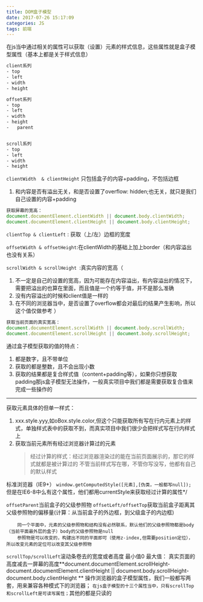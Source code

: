 ```yaml
---
title: DOM盒子模型
date: 2017-07-26 15:17:09
categories: JS
tags: 前端
---
```


在js当中通过相关的属性可以获取（设置）元素的样式信息，这些属性就是盒子模型属性（基本上都是关于样式信息）
```css
client系列
- top
- left
- width
- height

offset系列
- top
- left
- width
- height
- 	parent


scroll系列
- top
- left
- width
- height
```
`clientWidth  & clientHeight`   只包括盒子的内容+padding，不包括边框
   1. 和内容是否有溢出无关，和是否设置了overflow: hidden;也无关，就只是我们自己设置的内容+padding
```javascript
获取屏幕的宽高：
document.documentElement.clientWidth || document.body.clientWidth;
document.documentElement.clientHeight || document.body.clientHeight;
```
`clientTop & clientLeft` : 获取（上/左）边框的宽度


`offsetWidth & offsetHeight`:在clientWidth的基础上加上border（和内容溢出也没有关系）

`scrollWidth & scrollHeight `:真实内容的宽高（
1. 不一定是自己的设置的宽高，因为可能存在内容溢出，有内容溢出的情况下，需要把溢出的也算在里面，而且值是一个约等于值，并不是那么准确
2. 没有内容溢出的时候和client值是一样的
3. 在不同的浏览器当中，是否设置了overflow都会对最后的结果产生影响，所以这个值仅做参考
   ）

```javascript
获取当前页面的真实宽高：
document.documentElement.scrollWidth || document.body.scrollWidth;
document.documentElement.scrollHeight || document.body.scrollHeight;
```

通过盒子模型获取的值的特点：
1. 都是数字，且不带单位
2. 获取的都是整数，且不会出现小数
3. 获取的结果都是复合样式值（content+padding等），如果你只想获取padding那js盒子模型无法操作，一般真实项目中我们都是需要获取复合值来完成一些操作的

---

获取元素具体的但单一样式：
1. xxx.style.yyy,如oBox.style.color,但这个只能获取所有写在行内元素上的样式，单独样式表中的获取不到，而真实项目中我们很少会把样式写在行内样式上
2. 获取当前元素所有经过浏览器计算过的元素
   > 经过计算的样式：经过浏览器渲染过的能在当前页面展示的，那它的样式就都是被计算过的
   > 不管当前样式写在哪，不管你写没写，他都有自己的默认样式

标准浏览器（IE9+）
`window.getComputedStyle([元素],[伪类，一般都写null]);`
但是在IE6-8中么有这个属性，他们都用currentStyle来获取经过计算的属性*/

`offsetParent`当前盒子的父级参照物
`offsetLeft/offsetTop`获取当前盒子距离其父级参照物的偏移量(计算：从当前盒子的外边框，到父级盒子的内边框)
```
	同一个平面中，元素的父级参照物和结构没有必然联系，默认他们的父级参照物都是body（当前平面最外层的盒子）body的父级参照物是null
	参照物是可以改变的，构建出不同的平面即可（使用z-index,但需要position定位），所以改变元素的定位可以改变其父级参照物
```

`scrollTop/scrollLeft`滚动条卷去的宽度或者高度
最小值0
最大值： 真实页面的高度减去一屏幕的高度**document.documentElement.scrollHeight-document.documentElement.clientHeight ||  document.body.scrollHeight-document.body.clientHeight **
操作浏览器的盒子模型属性，我们一般都写两套，用来兼容各种模式下的浏览器；
`在js盒子模型的十三个属性当中，只有scrollTop和scrollLeft是可读写属性；`其他的都是只读的
